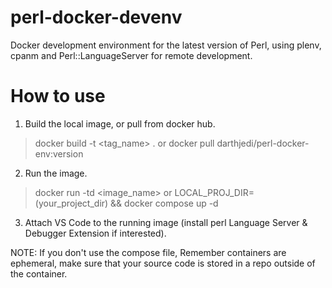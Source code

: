 # perl-docker-devenv
Docker development environment for the latest version of Perl, using plenv, cpanm and Perl::LanguageServer for remote development.

# How to use


1. Build the local image, or pull from docker hub.

> docker build -t <tag_name> .
> or
> docker pull darthjedi/perl-docker-env:version

2. Run the image.

> docker run -td <image_name> 
> or
> LOCAL_PROJ_DIR=(your_project_dir) && docker compose up -d

3. Attach VS Code to the running image (install perl Language Server & Debugger Extension if interested).

NOTE: If you don't use the compose file, Remember containers are ephemeral, make sure that your source code is stored in a repo outside of the container.
